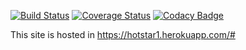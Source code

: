 [![Build Status](https://travis-ci.org/Gotham25/Hotstar-Video-Download.svg?branch=master)](https://travis-ci.org/Gotham25/Hotstar-Video-Download)  [![Coverage Status](https://coveralls.io/repos/github/Gotham25/Hotstar-Video-Download/badge.svg?branch=master)](https://coveralls.io/github/Gotham25/Hotstar-Video-Download?branch=master&service=github)  [![Codacy Badge](https://api.codacy.com/project/badge/Grade/ab8ff7dc7e69408c9c78ff37405c589f)](https://www.codacy.com/app/gowtham25alaguraj/Hotstar-Video-Download?utm_source=github.com&amp;utm_medium=referral&amp;utm_content=Gotham25/Hotstar-Video-Download&amp;utm_campaign=Badge_Grade)

This site is hosted in https://hotstar1.herokuapp.com/#
